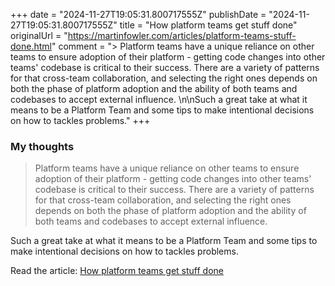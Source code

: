 +++
date = "2024-11-27T19:05:31.800717555Z"
publishDate = "2024-11-27T19:05:31.800717555Z"
title = "How platform teams get stuff done"
originalUrl = "https://martinfowler.com/articles/platform-teams-stuff-done.html"
comment = "> Platform teams have a unique reliance on other teams to ensure adoption of their platform - getting code changes into other teams' codebase is critical to their success. There are a variety of patterns for that cross-team collaboration, and selecting the right ones depends on both the phase of platform adoption and the ability of both teams and codebases to accept external influence. \n\nSuch a great take at what it means to be a Platform Team and some tips to make intentional decisions on how to tackles problems."
+++

### My thoughts

> Platform teams have a unique reliance on other teams to ensure adoption of their platform - getting code changes into other teams' codebase is critical to their success. There are a variety of patterns for that cross-team collaboration, and selecting the right ones depends on both the phase of platform adoption and the ability of both teams and codebases to accept external influence. 

Such a great take at what it means to be a Platform Team and some tips to make intentional decisions on how to tackles problems.

Read the article: [How platform teams get stuff done](https://martinfowler.com/articles/platform-teams-stuff-done.html)
